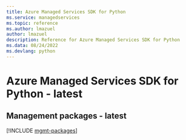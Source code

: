 ```yaml
---
title: Azure Managed Services SDK for Python
ms.service: managedservices
ms.topic: reference
ms.author: lmazuel
author: lmazuel
description: Reference for Azure Managed Services SDK for Python
ms.data: 08/24/2022
ms.devlang: python
---
```

# Azure Managed Services SDK for Python - latest

## Management packages - latest
[!INCLUDE [mgmt-packages](managed-services-mgmt-index.md)]